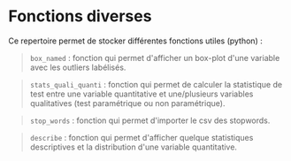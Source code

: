 # Fonctions diverses

Ce repertoire permet de stocker différentes fonctions utiles (python)  :

> `box_named` : fonction qui permet d'afficher un box-plot d'une variable avec les outliers labélisés.

> `stats_quali_quanti` : fonction qui permet de calculer la statistique de test entre une variable quantitative et une/plusieurs variables qualitatives (test paramétrique ou non paramétrique).

> `stop_words` : fonction qui permet d'importer le csv des stopwords.

> `describe` : fonction qui permet d'afficher quelque statistiques descriptives et la distribution d'une variable quantitative.
